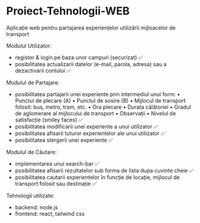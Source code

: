 # Proiect-Tehnologii-WEB

Aplicație web pentru partajarea experiențelor utilizării mijloacelor de transport

Modulul Utilizator:

- register & login pe baza unor campuri (securizat) ✅
- posibilitatea actualizarii datelor (e-mail, parola, adresa) sau a dezactivarii contului ✅

Modulul de Partajare:

- posibilitatea partajarii unei experiente prin intermediul unui form:
  • Punctul de plecare (A)
  • Punctul de sosire (B)
  • Mijlocul de transport folosit: bus, metro, tram, etc.
  • Ora plecare
  • Durata călătoriei
  • Gradul de aglomerare al mijlocului de transport
  • Observații
  • Nivelul de satisfacție (smiley faces) ✅
- posibilitatea modificarii unei experiente a unui utilizator ✅
- posibilitatea afisarii tuturor experientelor ale unui utilizator ✅
- posibilitatea stergerii unei experiente ✅

Modulul de Căutare:

- implementarea unui search-bar ✅
- posibilitatea afisarii rezultatelor sub forma de lista dupa cuvinte cheie ✅
- posibilitatea cautarii experientelor în funcție de locație, mijlocul de transport folosit sau destinație ✅

Tehnologii utilizate:

- backend: node.js
- frontend: react, tailwind css
